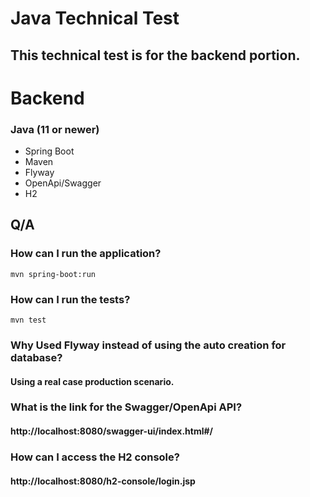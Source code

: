 # Java Technical Test

## This technical test is for the backend portion.

# Backend

### Java (11 or newer)

- Spring Boot
- Maven
- Flyway
- OpenApi/Swagger
- H2

## Q/A

### How can I run the application?
```mvn spring-boot:run``` 

### How can I run the tests?
```mvn test```

### Why Used Flyway instead of using the auto creation for database?
#### Using a real case production scenario.

### What is the link for the Swagger/OpenApi API?
#### http://localhost:8080/swagger-ui/index.html#/

### How can I access the H2 console?
#### http://localhost:8080/h2-console/login.jsp

